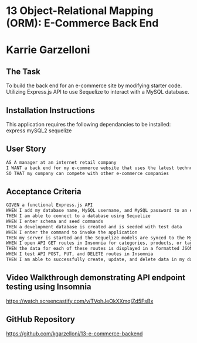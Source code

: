 # 13 Object-Relational Mapping (ORM): E-Commerce Back End

# Karrie Garzelloni

## The Task

To build the back end for an e-commerce site by modifying starter code. Utilizing Express.js API to use Sequelize to interact with a MySQL database.

## Installation Instructions

This application requires the following dependancies to be installed:
express
mySQL2
sequelize  

## User Story

```md
AS A manager at an internet retail company
I WANT a back end for my e-commerce website that uses the latest technologies
SO THAT my company can compete with other e-commerce companies
```

## Acceptance Criteria

```md
GIVEN a functional Express.js API
WHEN I add my database name, MySQL username, and MySQL password to an environment variable file
THEN I am able to connect to a database using Sequelize
WHEN I enter schema and seed commands
THEN a development database is created and is seeded with test data
WHEN I enter the command to invoke the application
THEN my server is started and the Sequelize models are synced to the MySQL database
WHEN I open API GET routes in Insomnia for categories, products, or tags
THEN the data for each of these routes is displayed in a formatted JSON
WHEN I test API POST, PUT, and DELETE routes in Insomnia
THEN I am able to successfully create, update, and delete data in my database
```

## Video Walkthrough demonstrating API endpoint testing using Insomnia 
https://watch.screencastify.com/v/TVohJeOkXXmqIZd5FsBx

## GitHub Repository
https://github.com/kgarzelloni/13-e-commerce-backend


